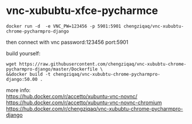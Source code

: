 # vnc-xububtu-xfce-pycharmce


```shell
docker run -d  -e VNC_PW=123456 -p 5901:5901 chengziqaq/vnc-xububtu-chrome-pycharmpro-django
```
then connect with vnc password:123456 port:5901

build yourself:
```shell
wget https://raw.githubusercontent.com/chengziqaq/vnc-xububtu-chrome-pycharmpro-django/master/Dockerfile \
&&docker build -t chengziqaq/vnc-xububtu-chrome-pycharmpro-django:50.00 .
```

more info:  
https://hub.docker.com/r/accetto/xubuntu-vnc-novnc/  
https://hub.docker.com/r/accetto/xubuntu-vnc-novnc-chromium  
https://hub.docker.com/r/chengziqaq/vnc-xububtu-chrome-pycharmpro-django
